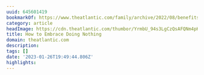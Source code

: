 ```yaml
---
uuid: 645601419
bookmarkOf: https://www.theatlantic.com/family/archive/2022/08/benefits-of-doing-nothing/671035/?mc_cid=a4a816f326
category: article
headImage: https://cdn.theatlantic.com/thumbor/YrmbU_94s3LgCzQsAFQNm4pKI8o=/0x64:2995x1624/1200x625/media/img/mt/2022/08/HowToBuildALife102/original.jpg
title: How to Embrace Doing Nothing
domain: theatlantic.com
description:
tags: []
date: '2023-01-26T19:49:44.806Z'
highlights:
---
```



